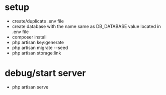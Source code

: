 # setup
- create/duplicate .env file
- create database with the name same as DB_DATABASE value located in .env file
- composer install
- php artisan key:generate
- php artisan migrate --seed
- php artisan storage:link

# debug/start server
- php artisan serve
